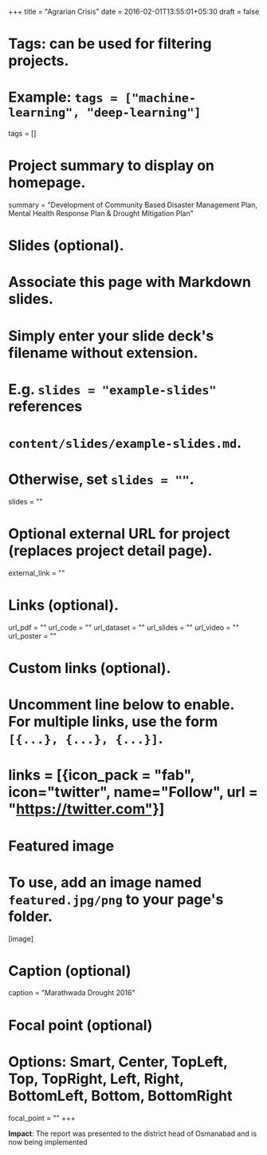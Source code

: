 +++
title = "Agrarian Crisis"
date = 2016-02-01T13:55:01+05:30
draft = false

# Tags: can be used for filtering projects.

# Example: `tags = ["machine-learning", "deep-learning"]`

tags = []

# Project summary to display on homepage.

summary = "Development of Community Based Disaster Management Plan, Mental Health Response Plan & Drought Mitigation Plan"

# Slides (optional).

# Associate this page with Markdown slides.

# Simply enter your slide deck's filename without extension.

# E.g. `slides = "example-slides"` references

# `content/slides/example-slides.md`.

# Otherwise, set `slides = ""`.

slides = ""

# Optional external URL for project (replaces project detail page).

external_link = ""

# Links (optional).

url_pdf = ""
url_code = ""
url_dataset = ""
url_slides = ""
url_video = ""
url_poster = ""

# Custom links (optional).

# Uncomment line below to enable. For multiple links, use the form `[{...}, {...}, {...}]`.

# links = [{icon_pack = "fab", icon="twitter", name="Follow", url = "https://twitter.com"}]

# Featured image

# To use, add an image named `featured.jpg/png` to your page's folder.

[image]

# Caption (optional)

  caption = "Marathwada Drought  2016"

# Focal point (optional)

# Options: Smart, Center, TopLeft, Top, TopRight, Left, Right, BottomLeft, Bottom, BottomRight

  focal_point = ""
+++

**Impact**: The report was presented to the district head of Osmanabad and is now being implemented
